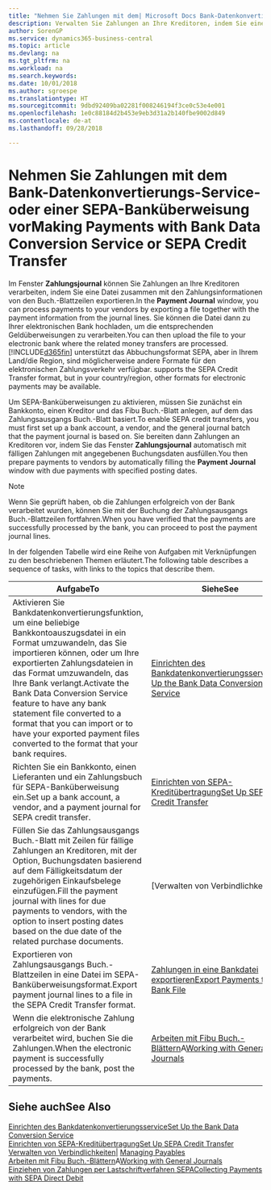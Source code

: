 ```yaml
---
title: "Nehmen Sie Zahlungen mit dem| Microsoft Docs Bank-Datenkonvertierungs-Service- oder einer SEPA-Banküberweisung vor | Microsoft Docs"
description: Verwalten Sie Zahlungen an Ihre Kreditoren, indem Sie eine Datei zusammen mit den Zahlungsinformationen von den Buch.-Blattzeilen exportieren.
author: SorenGP
ms.service: dynamics365-business-central
ms.topic: article
ms.devlang: na
ms.tgt_pltfrm: na
ms.workload: na
ms.search.keywords: 
ms.date: 10/01/2018
ms.author: sgroespe
ms.translationtype: HT
ms.sourcegitcommit: 9dbd92409ba02281f008246194f3ce0c53e4e001
ms.openlocfilehash: 1e0c88184d2b453e9eb3d31a2b140fbe9002d849
ms.contentlocale: de-at
ms.lasthandoff: 09/28/2018

---
```

# <a name="making-payments-with-bank-data-conversion-service-or-sepa-credit-transfer"></a><span data-ttu-id="a38c5-103">Nehmen Sie Zahlungen mit dem Bank-Datenkonvertierungs-Service- oder einer SEPA-Banküberweisung vor</span><span class="sxs-lookup"><span data-stu-id="a38c5-103">Making Payments with Bank Data Conversion Service or SEPA Credit Transfer</span></span>
<span data-ttu-id="a38c5-104">Im Fenster **Zahlungsjournal** können Sie Zahlungen an Ihre Kreditoren verarbeiten, indem Sie eine Datei zusammen mit den Zahlungsinformationen von den Buch.-Blattzeilen exportieren.</span><span class="sxs-lookup"><span data-stu-id="a38c5-104">In the **Payment Journal** window, you can process payments to your vendors by exporting a file together with the payment information from the journal lines.</span></span> <span data-ttu-id="a38c5-105">Sie können die Datei dann zu Ihrer elektronischen Bank hochladen, um die entsprechenden Geldüberweisungen zu verarbeiten.</span><span class="sxs-lookup"><span data-stu-id="a38c5-105">You can then upload the file to your electronic bank where the related money transfers are processed.</span></span> [!INCLUDE[d365fin](includes/d365fin_md.md)] <span data-ttu-id="a38c5-106">unterstützt das Abbuchungsformat SEPA, aber in Ihrem Land/die Region, sind möglicherweise andere Formate für den elektronischen Zahlungsverkehr verfügbar.</span><span class="sxs-lookup"><span data-stu-id="a38c5-106"> supports the SEPA Credit Transfer format, but in your country/region, other formats for electronic payments may be available.</span></span>   

 <span data-ttu-id="a38c5-107">Um SEPA-Banküberweisungen zu aktivieren, müssen Sie zunächst ein Bankkonto, einen Kreditor und das Fibu Buch.-Blatt anlegen, auf dem das Zahlungsausgangs Buch.-Blatt basiert.</span><span class="sxs-lookup"><span data-stu-id="a38c5-107">To enable SEPA credit transfers, you must first set up a bank account, a vendor, and the general journal batch that the payment journal is based on.</span></span> <span data-ttu-id="a38c5-108">Sie bereiten dann Zahlungen an Kreditoren vor, indem Sie das Fenster **Zahlungsjournal** automatisch mit fälligen Zahlungen mit angegebenen Buchungsdaten ausfüllen.</span><span class="sxs-lookup"><span data-stu-id="a38c5-108">You then prepare payments to vendors by automatically filling the **Payment Journal** window with due payments with specified posting dates.</span></span>  

> [!NOTE]  
>  <span data-ttu-id="a38c5-109">Wenn Sie geprüft haben, ob die Zahlungen erfolgreich von der Bank verarbeitet wurden, können Sie mit der Buchung der Zahlungsausgangs Buch.-Blattzeilen fortfahren.</span><span class="sxs-lookup"><span data-stu-id="a38c5-109">When you have verified that the payments are successfully processed by the bank, you can proceed to post the payment journal lines.</span></span>  

 <span data-ttu-id="a38c5-110">In der folgenden Tabelle wird eine Reihe von Aufgaben mit Verknüpfungen zu den beschriebenen Themen erläutert.</span><span class="sxs-lookup"><span data-stu-id="a38c5-110">The following table describes a sequence of tasks, with links to the topics that describe them.</span></span>   

|<span data-ttu-id="a38c5-111">**Aufgabe**</span><span class="sxs-lookup"><span data-stu-id="a38c5-111">**To**</span></span>|<span data-ttu-id="a38c5-112">**Siehe**</span><span class="sxs-lookup"><span data-stu-id="a38c5-112">**See**</span></span>|  
|------------|-------------|  
|<span data-ttu-id="a38c5-113">Aktivieren Sie Bankdatenkonvertierungsfunktion, um eine beliebige Bankkontoauszugsdatei in ein Format umzuwandeln, das Sie importieren können, oder um Ihre exportierten Zahlungsdateien in das Format umzuwandeln, das Ihre Bank verlangt.</span><span class="sxs-lookup"><span data-stu-id="a38c5-113">Activate the Bank Data Conversion Service feature to have any bank statement file converted to a format that you can import or to have your exported payment files converted to the format that your bank requires.</span></span>|[<span data-ttu-id="a38c5-114">Einrichten des Bankdatenkonvertierungsservice</span><span class="sxs-lookup"><span data-stu-id="a38c5-114">Set Up the Bank Data Conversion Service</span></span>](bank-how-setup-bank-statement-service.md)|  
|<span data-ttu-id="a38c5-115">Richten Sie ein Bankkonto, einen Lieferanten und ein Zahlungsbuch für SEPA-Banküberweisung ein.</span><span class="sxs-lookup"><span data-stu-id="a38c5-115">Set up a bank account, a vendor, and a payment journal for SEPA credit transfer.</span></span>|[<span data-ttu-id="a38c5-116">Einrichten von SEPA-Kreditübertragung</span><span class="sxs-lookup"><span data-stu-id="a38c5-116">Set Up SEPA Credit Transfer</span></span>](finance-how-to-set-up-sepa-credit-transfer.md)|  
|<span data-ttu-id="a38c5-117">Füllen Sie das Zahlungsausgangs Buch.-Blatt mit Zeilen für fällige Zahlungen an Kreditoren, mit der Option, Buchungsdaten basierend auf dem Fälligkeitsdatum der zugehörigen Einkaufsbelege einzufügen.</span><span class="sxs-lookup"><span data-stu-id="a38c5-117">Fill the payment journal with lines for due payments to vendors, with the option to insert posting dates based on the due date of the related purchase documents.</span></span>|[<span data-ttu-id="a38c5-118">Verwalten von Verbindlichkeiten|</span><span class="sxs-lookup"><span data-stu-id="a38c5-118">Managing Payables</span></span>](payables-manage-payables.md)|  
|<span data-ttu-id="a38c5-119">Exportieren von Zahlungsausgangs Buch.-Blattzeilen in eine Datei im SEPA-Banküberweisungsformat.</span><span class="sxs-lookup"><span data-stu-id="a38c5-119">Export payment journal lines to a file in the SEPA Credit Transfer format.</span></span>|[<span data-ttu-id="a38c5-120">Zahlungen in eine Bankdatei exportieren</span><span class="sxs-lookup"><span data-stu-id="a38c5-120">Export Payments to a Bank File</span></span>](payables-how-export-payments-bank-file.md)|  
|<span data-ttu-id="a38c5-121">Wenn die elektronische Zahlung erfolgreich von der Bank verarbeitet wird, buchen Sie die Zahlungen.</span><span class="sxs-lookup"><span data-stu-id="a38c5-121">When the electronic payment is successfully processed by the bank, post the payments.</span></span>|<span data-ttu-id="a38c5-122">[Arbeiten mit Fibu Buch.-Blättern](ui-work-general-journals.md)A</span><span class="sxs-lookup"><span data-stu-id="a38c5-122">[Working with General Journals](ui-work-general-journals.md)</span></span>|  

## <a name="see-also"></a><span data-ttu-id="a38c5-123">Siehe auch</span><span class="sxs-lookup"><span data-stu-id="a38c5-123">See Also</span></span>  
[<span data-ttu-id="a38c5-124">Einrichten des Bankdatenkonvertierungsservice</span><span class="sxs-lookup"><span data-stu-id="a38c5-124">Set Up the Bank Data Conversion Service</span></span>](bank-how-setup-bank-statement-service.md)  
[<span data-ttu-id="a38c5-125">Einrichten von SEPA-Kreditübertragung</span><span class="sxs-lookup"><span data-stu-id="a38c5-125">Set Up SEPA Credit Transfer</span></span>](finance-how-to-set-up-sepa-credit-transfer.md)  
<span data-ttu-id="a38c5-126">[Verwalten von Verbindlichkeiten|](payables-manage-payables.md) </span><span class="sxs-lookup"><span data-stu-id="a38c5-126">[Managing Payables](payables-manage-payables.md) </span></span>  
<span data-ttu-id="a38c5-127">[Arbeiten mit Fibu Buch.-Blättern](ui-work-general-journals.md)A</span><span class="sxs-lookup"><span data-stu-id="a38c5-127">[Working with General Journals](ui-work-general-journals.md)</span></span>  
[<span data-ttu-id="a38c5-128">Einziehen von Zahlungen per Lastschriftverfahren SEPA</span><span class="sxs-lookup"><span data-stu-id="a38c5-128">Collecting Payments with SEPA Direct Debit</span></span>](finance-collect-payments-with-sepa-direct-debit.md)   

